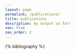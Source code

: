 ```yaml
---
layout: page
permalink: /publications/
title: publications
description: my output so far!
nav: true
nav_order: 2
---
```


<!-- _pages/publications.md -->
<div class="publications">

{% bibliography %}

</div>
